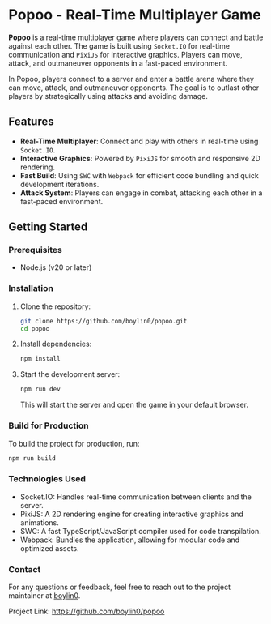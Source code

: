 # Popoo - Real-Time Multiplayer Game

**Popoo** is a real-time multiplayer game where players can connect and battle against each other. The game is built using `Socket.IO` for real-time communication and `PixiJS` for interactive graphics. Players can move, attack, and outmaneuver opponents in a fast-paced environment.

In Popoo, players connect to a server and enter a battle arena where they can move, attack, and outmaneuver opponents. The goal is to outlast other players by strategically using attacks and avoiding damage.

## Features

- **Real-Time Multiplayer**: Connect and play with others in real-time using `Socket.IO`.
- **Interactive Graphics**: Powered by `PixiJS` for smooth and responsive 2D rendering.
- **Fast Build**: Using `SWC` with `Webpack` for efficient code bundling and quick development iterations.
- **Attack System**: Players can engage in combat, attacking each other in a fast-paced environment.

## Getting Started

### Prerequisites

- Node.js (v20 or later)

### Installation

1. Clone the repository:

    ```bash
    git clone https://github.com/boylin0/popoo.git
    cd popoo
    ```

2. Install dependencies:

    ```bash
    npm install
    ```

3. Start the development server:

    ```bash
    npm run dev
    ```

   This will start the server and open the game in your default browser.

### Build for Production

To build the project for production, run:

```bash
npm run build
```

### Technologies Used

* Socket.IO: Handles real-time communication between clients and the server.
* PixiJS: A 2D rendering engine for creating interactive graphics and animations.
* SWC: A fast TypeScript/JavaScript compiler used for code transpilation.
* Webpack: Bundles the application, allowing for modular code and optimized assets.

### Contact

For any questions or feedback, feel free to reach out to the project maintainer at [boylin0](https://github.com/boylin0).

Project Link: https://github.com/boylin0/popoo
